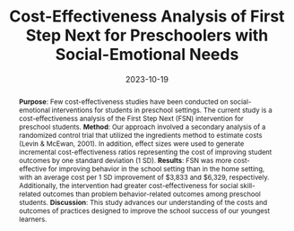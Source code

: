 ---
title: "Cost-Effectiveness Analysis of First Step Next for Preschoolers with Social-Emotional Needs"
authors:
- AJ Frey
- JW Small
- B Zhang
- S Bates
- MR Kuklinski
- HM Walker
- EG Feil
date: "2023-10-19"
doi: "https://doi.org/10.1177/10497315231208400"

publication_types: ["2"]

publication: "*Research on Social Work Practice*"
abstract: "**Purpose**: Few cost-effectiveness studies have been conducted on social-emotional interventions for students in preschool settings. The current study is a cost-effectiveness analysis of the First Step Next (FSN) intervention for preschool students. **Method**: Our approach involved a secondary analysis of a randomized control trial that utilized the ingredients method to estimate costs (Levin & McEwan, 2001). In addition, effect sizes were used to generate incremental cost-effectiveness ratios representing the cost of improving student outcomes by one standard deviation (1 SD). **Results**: FSN was more cost-effective for improving behavior in the school setting than in the home setting, with an average cost per 1 SD improvement of $3,833 and $6,329, respectively. Additionally, the intervention had greater cost-effectiveness for social skill-related outcomes than problem behavior-related outcomes among preschool students. **Discussion**: This study advances our understanding of the costs and outcomes of practices designed to improve the school success of our youngest learners."

# featured: true

# url_pdf:
---